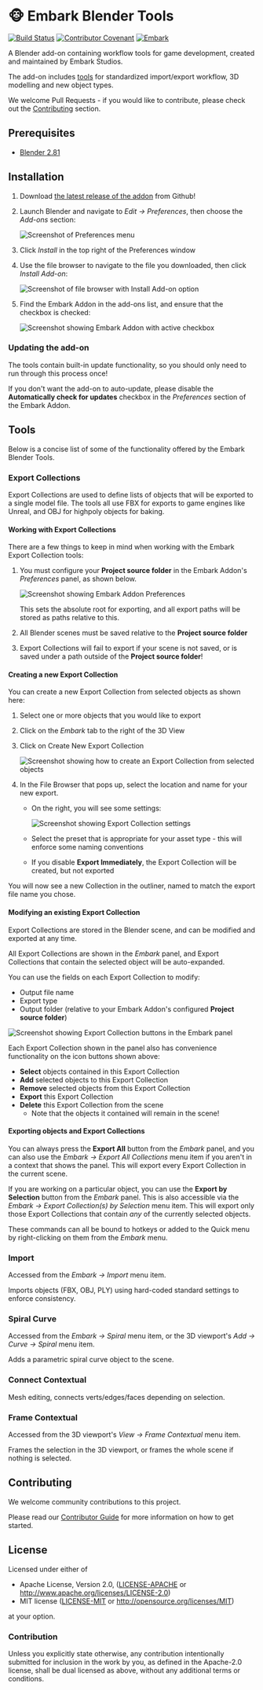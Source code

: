 # 🐵 Embark Blender Tools

[![Build Status](https://github.com/EmbarkStudios/blender-tools/workflows/CI/badge.svg)](https://github.com/EmbarkStudios/blender-tools/actions?workflow=CI)
[![Contributor Covenant](https://img.shields.io/badge/contributor%20covenant-v1.4%20adopted-ff69b4.svg)](CODE_OF_CONDUCT.md)
[![Embark](https://img.shields.io/badge/embark-open%20source-blueviolet.svg)](https://embark.dev)

A Blender add-on containing workflow tools for game development, created and maintained by Embark Studios.

The add-on includes [tools](#tools) for standardized import/export workflow, 3D modelling and new object types.

We welcome Pull Requests - if you would like to contribute, please check out the [Contributing](#contributing) section.

## Prerequisites

* [Blender 2.81](https://www.blender.org/download/)


## Installation

1. Download [the latest release of the addon](https://github.com/EmbarkStudios/blender-tools/releases) from Github!
1. Launch Blender and navigate to _Edit -> Preferences_, then choose the _Add-ons_ section:

   <img alt="Screenshot of Preferences menu" src="./images/preferences.png"/>
1. Click _Install_ in the top right of the Preferences window
1. Use the file browser to navigate to the file you downloaded, then click _Install Add-on_:

   <img alt="Screenshot of file browser with Install Add-on option" src="./images/install_addon.png"/>
1. Find the Embark Addon in the add-ons list, and ensure that the checkbox is checked:

   <img alt="Screenshot showing Embark Addon with active checkbox" src="./images/enable_addon.png"/>

### Updating the add-on
The tools contain built-in update functionality, so you should only need to run through this process once!

If you don't want the add-on to auto-update, please disable the **Automatically check for updates** checkbox in the
_Preferences_ section of the Embark Addon.


## Tools

Below is a concise list of some of the functionality offered by the Embark Blender Tools.

### Export Collections
Export Collections are used to define lists of objects that will be exported to a single model file.
The tools all use FBX for exports to game engines like Unreal, and OBJ for highpoly objects for baking.

#### Working with Export Collections
There are  a few things to keep in mind when working with the Embark Export Collection tools:
1. You must configure your **Project source folder** in the Embark Addon's _Preferences_ panel, as shown below.

   <img alt="Screenshot showing Embark Addon Preferences" src="./images/project_source_folder.png"/>

   This sets the absolute root for exporting, and all export paths will be stored as paths relative to this.
1. All Blender scenes must be saved relative to the **Project source folder**
1. Export Collections will fail to export if your scene is not saved, or is saved under a path outside of the **Project source folder**!

#### Creating a new Export Collection
You can create a new Export Collection from selected objects as shown here:
1. Select one or more objects that you would like to export
1. Click on the _Embark_ tab to the right of the 3D View
1. Click on Create New Export Collection

   <img alt="Screenshot showing how to create an Export Collection from selected objects" src="./images/create_export_collection.png"/>
1. In the File Browser that pops up, select the location and name for your new export.
   
   * On the right, you will see some settings:

     <img alt="Screenshot showing Export Collection settings" src="./images/export_collection_settings.png"/>

   * Select the preset that is appropriate for your asset type - this will enforce some naming conventions
   * If you disable **Export Immediately**, the Export Collection will be created, but not exported

You will now see a new Collection in the outliner, named to match the export file name you chose.

#### Modifying an existing Export Collection

Export Collections are stored in the Blender scene, and can be modified and exported at any time.

All Export Collections are shown in the _Embark_ panel, and Export Collections that contain the selected object will be auto-expanded.

You can use the fields on each Export Collection to modify:
* Output file name
* Export type
* Output folder (relative to your Embark Addon's configured **Project source folder**)

<img alt="Screenshot showing Export Collection buttons in the Embark panel" src="./images/export_collection_buttons.png"/>

Each Export Collection shown in the panel also has convenience functionality on the icon buttons shown above:
* **Select** objects contained in this Export Collection
* **Add** selected objects to this Export Collection
* **Remove** selected objects from this Export Collection
* **Export** this Export Collection
* **Delete** this Export Collection from the scene
  * Note that the objects it contained will remain in the scene!

#### Exporting objects and Export Collections

You can always press the **Export All** button from the _Embark_ panel, and you can also use the
_Embark -> Export All Collections_ menu item if you aren't in a context that shows the panel.
This will export every Export Collection in the current scene.

If you are working on a particular object, you can use the **Export by Selection** button from the _Embark_ panel.
This is also accessible via the _Embark -> Export Collection(s) by Selection_ menu item.
This will export only those Export Collections that contain _any_ of the currently selected objects.

These commands can all be bound to hotkeys or added to the Quick menu by right-clicking on them from the _Embark_ menu.

### Import
Accessed from the _Embark -> Import_ menu item.

Imports objects (FBX, OBJ, PLY) using hard-coded standard settings to enforce consistency.

### Spiral Curve
Accessed from the _Embark -> Spiral_ menu item, or the 3D viewport's _Add -> Curve -> Spiral_ menu item.

Adds a parametric spiral curve object to the scene.

### Connect Contextual
Mesh editing, connects verts/edges/faces depending on selection.

### Frame Contextual
Accessed from the 3D viewport's _View -> Frame Contextual_ menu item.

Frames the selection in the 3D viewport, or frames the whole scene if nothing is selected.


## Contributing

We welcome community contributions to this project.

Please read our [Contributor Guide](CONTRIBUTING.md) for more information on how to get started.


## License

Licensed under either of

* Apache License, Version 2.0, ([LICENSE-APACHE](LICENSE-APACHE) or http://www.apache.org/licenses/LICENSE-2.0)
* MIT license ([LICENSE-MIT](LICENSE-MIT) or http://opensource.org/licenses/MIT)

at your option.


### Contribution

Unless you explicitly state otherwise, any contribution intentionally submitted for inclusion in the work by you, as defined in the Apache-2.0 license, shall be dual licensed as above, without any additional terms or conditions.
